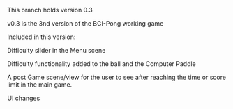 This branch holds version 0.3

v0.3 is the 3nd version of the BCI-Pong working game

Included in this version:

Difficulty slider in the Menu scene

Difficulty functionality added to the ball and the Computer Paddle

A post Game scene/view for the user to see after reaching the time or score limit in the main game.

UI changes
